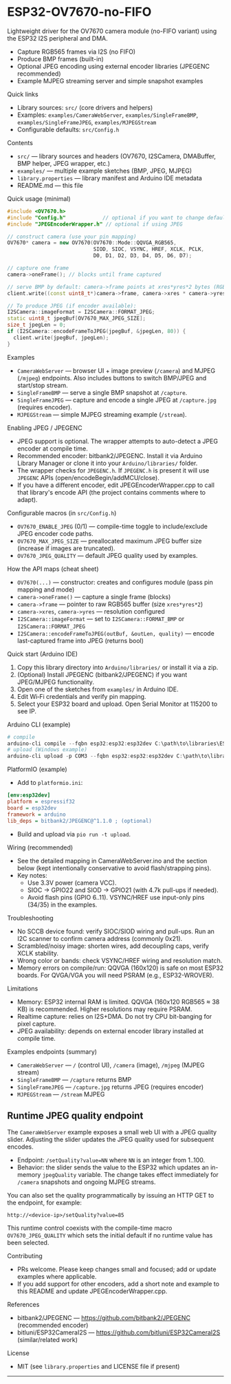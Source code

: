 # ESP32-OV7670-no-FIFO

Lightweight driver for the OV7670 camera module (no-FIFO variant) using the ESP32 I2S peripheral and DMA.

- Capture RGB565 frames via I2S (no FIFO)
- Produce BMP frames (built-in)
- Optional JPEG encoding using external encoder libraries (JPEGENC recommended)
- Example MJPEG streaming server and simple snapshot examples

Quick links
- Library sources: `src/` (core drivers and helpers)
- Examples: `examples/CameraWebServer`, `examples/SingleFrameBMP`, `examples/SingleFrameJPEG`, `examples/MJPEGStream`
- Configurable defaults: `src/Config.h`

Contents
- `src/` — library sources and headers (OV7670, I2SCamera, DMABuffer, BMP helper, JPEG wrapper, etc.)
- `examples/` — multiple example sketches (BMP, JPEG, MJPEG)
- `library.properties` — library manifest and Arduino IDE metadata
- README.md — this file

Quick usage (minimal)
```cpp
#include <OV7670.h>
#include "Config.h"            // optional if you want to change defaults
#include "JPEGEncoderWrapper.h" // optional if using JPEG

// construct camera (use your pin mapping)
OV7670* camera = new OV7670(OV7670::Mode::QQVGA_RGB565,
                            SIOD, SIOC, VSYNC, HREF, XCLK, PCLK,
                            D0, D1, D2, D3, D4, D5, D6, D7);

// capture one frame
camera->oneFrame(); // blocks until frame captured

// serve BMP by default: camera->frame points at xres*yres*2 bytes (RGB565)
client.write((const uint8_t*)camera->frame, camera->xres * camera->yres * 2);

// To produce JPEG (if encoder available):
I2SCamera::imageFormat = I2SCamera::FORMAT_JPEG;
static uint8_t jpegBuf[OV7670_MAX_JPEG_SIZE];
size_t jpegLen = 0;
if (I2SCamera::encodeFrameToJPEG(jpegBuf, &jpegLen, 80)) {
  client.write(jpegBuf, jpegLen);
}
```

Examples
- `CameraWebServer` — browser UI + image preview (`/camera`) and MJPEG (`/mjpeg`) endpoints. Also includes buttons to switch BMP/JPEG and start/stop stream.
- `SingleFrameBMP` — serve a single BMP snapshot at `/capture`.
- `SingleFrameJPEG` — capture and encode a single JPEG at `/capture.jpg` (requires encoder).
- `MJPEGStream` — simple MJPEG streaming example (`/stream`).

Enabling JPEG / JPEGENC
- JPEG support is optional. The wrapper attempts to auto-detect a JPEG encoder at compile time.
- Recommended encoder: bitbank2/JPEGENC. Install it via Arduino Library Manager or clone it into your `Arduino/libraries/` folder.
- The wrapper checks for `JPEGENC.h`. If `JPEGENC.h` is present it will use `JPEGENC` APIs (open/encodeBegin/addMCU/close).
- If you have a different encoder, edit JPEGEncoderWrapper.cpp to call that library's encode API (the project contains comments where to adapt).

Configurable macros (in `src/Config.h`)
- `OV7670_ENABLE_JPEG` (0/1) — compile-time toggle to include/exclude JPEG encoder code paths.
- `OV7670_MAX_JPEG_SIZE` — preallocated maximum JPEG buffer size (increase if images are truncated).
- `OV7670_JPEG_QUALITY` — default JPEG quality used by examples.

How the API maps (cheat sheet)
- `OV7670(...)` — constructor: creates and configures module (pass pin mapping and mode)
- `camera->oneFrame()` — capture a single frame (blocks)
- `camera->frame` — pointer to raw RGB565 buffer (size `xres*yres*2`)
- `camera->xres`, `camera->yres` — resolution configured
- `I2SCamera::imageFormat` — set to `I2SCamera::FORMAT_BMP` or `I2SCamera::FORMAT_JPEG`
- `I2SCamera::encodeFrameToJPEG(outBuf, &outLen, quality)` — encode last-captured frame into JPEG (returns bool)

Quick start (Arduino IDE)
1. Copy this library directory into `Arduino/libraries/` or install it via a zip.
2. (Optional) Install JPEGENC (bitbank2/JPEGENC) if you want JPEG/MJPEG functionality.
3. Open one of the sketches from `examples/` in Arduino IDE.
4. Edit Wi‑Fi credentials and verify pin mapping.
5. Select your ESP32 board and upload. Open Serial Monitor at 115200 to see IP.

Arduino CLI (example)
```powershell
# compile
arduino-cli compile --fqbn esp32:esp32:esp32dev C:\path\to\libraries\ESP32-OV7670-no-FIFO\examples\CameraWebServer
# upload (Windows example)
arduino-cli upload -p COM3 --fqbn esp32:esp32:esp32dev C:\path\to\libraries\ESP32-OV7670-no-FIFO\examples\CameraWebServer
```

PlatformIO (example)
- Add to `platformio.ini`:
```ini
[env:esp32dev]
platform = espressif32
board = esp32dev
framework = arduino
lib_deps = bitbank2/JPEGENC@^1.1.0 ; (optional)
```
- Build and upload via `pio run -t upload`.

Wiring (recommended)
- See the detailed mapping in CameraWebServer.ino and the section below (kept intentionally conservative to avoid flash/strapping pins).
- Key notes:
  - Use 3.3V power (camera VCC).
  - SIOC -> GPIO22 and SIOD -> GPIO21 (with 4.7k pull-ups if needed).
  - Avoid flash pins (GPIO 6..11). VSYNC/HREF use input-only pins (34/35) in the examples.

Troubleshooting
- No SCCB device found: verify SIOC/SIOD wiring and pull-ups. Run an I2C scanner to confirm camera address (commonly 0x21).
- Scrambled/noisy image: shorten wires, add decoupling caps, verify XCLK stability.
- Wrong color or bands: check VSYNC/HREF wiring and resolution match.
- Memory errors on compile/run: QQVGA (160x120) is safe on most ESP32 boards. For QVGA/VGA you will need PSRAM (e.g., ESP32-WROVER).

Limitations
- Memory: ESP32 internal RAM is limited. QQVGA (160x120 RGB565 ≈ 38 KB) is recommended. Higher resolutions may require PSRAM.
- Realtime capture: relies on I2S+DMA. Do not try CPU bit-banging for pixel capture.
- JPEG availability: depends on external encoder library installed at compile time.

Examples endpoints (summary)
- `CameraWebServer` — `/` (control UI), `/camera` (image), `/mjpeg` (MJPEG stream)
- `SingleFrameBMP` — `/capture` returns BMP
- `SingleFrameJPEG` — `/capture.jpg` returns JPEG (requires encoder)
- `MJPEGStream` — `/stream` MJPEG

Runtime JPEG quality endpoint
--------------------------------
The `CameraWebServer` example exposes a small web UI with a JPEG quality slider. Adjusting the slider updates the JPEG quality used for subsequent encodes.

- Endpoint: `/setQuality?value=NN` where `NN` is an integer from 1..100.
- Behavior: the slider sends the value to the ESP32 which updates an in-memory `jpegQuality` variable. The change takes effect immediately for `/camera` snapshots and ongoing MJPEG streams.

You can also set the quality programmatically by issuing an HTTP GET to the endpoint, for example:

```text
http://<device-ip>/setQuality?value=85
```

This runtime control coexists with the compile-time macro `OV7670_JPEG_QUALITY` which sets the initial default if no runtime value has been selected.

Contributing
- PRs welcome. Please keep changes small and focused; add or update examples where applicable.
- If you add support for other encoders, add a short note and example to this README and update JPEGEncoderWrapper.cpp.

References
- bitbank2/JPEGENC — https://github.com/bitbank2/JPEGENC (recommended encoder)
- bitluni/ESP32CameraI2S — https://github.com/bitluni/ESP32CameraI2S (similar/related work)

License
- MIT (see `library.properties` and LICENSE file if present)

---